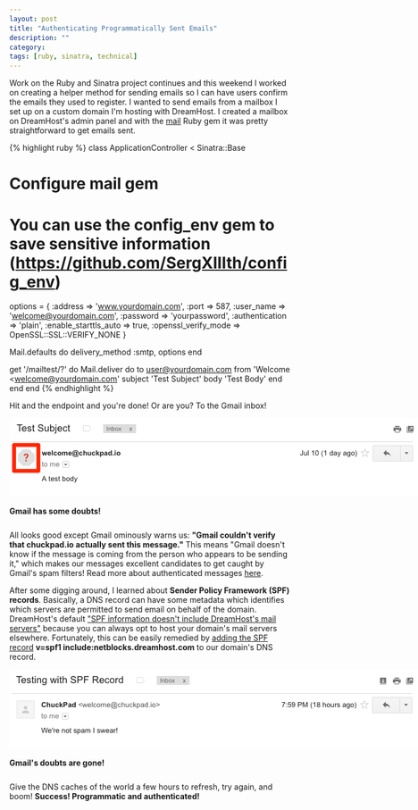 ```yaml
---
layout: post
title: "Authenticating Programmatically Sent Emails"
description: ""
category: 
tags: [ruby, sinatra, technical]
---
```


Work on the Ruby and Sinatra project continues and this weekend I worked on creating a helper method for sending emails so I can have users confirm the emails they used to register. I wanted to send emails from a mailbox I set up on a custom domain I'm hosting with DreamHost. I created a mailbox on DreamHost's admin panel and with the [mail][1] Ruby gem it was pretty straightforward to get emails sent.

{% highlight ruby %} 
class ApplicationController < Sinatra::Base

  # Configure mail gem
  # You can use the config_env gem to save sensitive information (https://github.com/SergXIIIth/config_env)
  options = { :address              => 'www.yourdomain.com',
              :port                 => 587,
              :user_name            => 'welcome@yourdomain.com',
              :password             => 'yourpassword',
              :authentication       => 'plain',
              :enable_starttls_auto => true,
              :openssl_verify_mode  => OpenSSL::SSL::VERIFY_NONE }
  
  Mail.defaults do
    delivery_method :smtp, options
  end
	
  get '/mailtest/?' do
    Mail.deliver do
      to user@yourdomain.com
      from 'Welcome <welcome@yourdomain.com'
      subject 'Test Subject'
      body 'Test Body'
    end
  end
end
{% endhighlight %}

Hit and the endpoint and you're done! Or are you? To the Gmail inbox!

<div>
	<img class="rounded-corners" style="max-width: 800px; border: 0px;" src="/assets/images/posts/2016-07-10/spammer.png"/>
	<p class="caption-text" style="line-height: 1.5em; margin-bottom: 24px;"><strong>Gmail has some doubts!</strong></p>
</div>

All looks good except Gmail ominously warns us: **"Gmail couldn't verify that chuckpad.io actually sent this message."** This means "Gmail doesn't know if the message is coming from the person who appears to be sending it," which makes our messages excellent candidates to get caught by Gmail's spam filters! Read more about authenticated messages [here][3].

After some digging around, I learned about **Sender Policy Framework (SPF) records**. Basically, a DNS record can have some metadata which identifies which servers are permitted to send email on behalf of the domain. DreamHost's default ["SPF information doesn't include DreamHost's mail servers"][4] because you can always opt to host your domain's mail servers elsewhere. Fortunately, this can be easily remedied by [adding the SPF record][5] **v=spf1 include:netblocks.dreamhost.com** to our domain's DNS record.

<div>
	<img class="rounded-corners" style="max-width: 800px; border: 0px;" src="/assets/images/posts/2016-07-10/spf.png"/>
	<p class="caption-text" style="line-height: 1.5em; margin-bottom: 24px;"><strong>Gmail's doubts are gone!</strong></p>
</div>

Give the DNS caches of the world a few hours to refresh, try again, and boom! **Success! Programmatic and authenticated!**

[1]: https://github.com/mikel/mail
[2]: https://github.com/SergXIIIth/config_env
[3]: https://support.google.com/mail/answer/180707?hl=en
[4]: https://help.dreamhost.com/hc/en-us/articles/220854287-What-SPF-records-do-I-use-
[5]: https://help.dreamhost.com/hc/en-us/articles/216106197-How-do-I-add-an-SPF-record-
